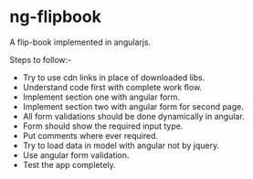 # ng-flipbook
A flip-book implemented in angularjs.

Steps to follow:-
 -  Try to use cdn links in place of downloaded libs.
 -  Understand code first with complete work flow.
 -  Implement section one with angular form.
 -  Implement section two with angular form for second page.
 -  All form validations should be done dynamically in angular.
 -  Form should show the required input type.
 -  Put comments where ever required.
 -  Try to load data in model with angular not by jquery.
 -  Use angular form validation.
 -  Test the app completely.
